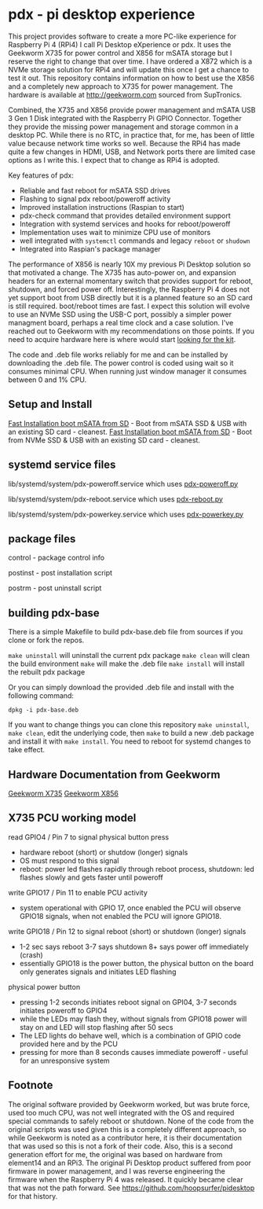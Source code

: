 pdx - pi desktop experience
=============================
This project provides software to create a more PC-like experience for Raspberry Pi 4 (RPi4) I call Pi Desktop eXperience or pdx.  It uses the Geekworm X735 for power control and X856 for mSATA storage but I reserve the right to change that over time.  I have ordered a X872 which is a NVMe storage solution for RPi4 and will update this once I get a chance to test it out. This repository contains information on how to best use the X856 and a completely new approach to X735 for power management. The hardware is available at http://geekworm.com sourced from SupTronics. 

Combined, the X735 and X856  provide power management and mSATA USB 3 Gen 1 Disk integrated with the Raspberry Pi GPIO Connector.  Together they provide the missing power management and storage common in a desktop PC. While there is no RTC, in practice that, for me, has been of little value because network time works so well.  Because the RPi4 has made quite a few changes in HDMI, USB, and Network ports there are limited case options as I write this. I expect that to change as RPi4 is adopted.

Key features of pdx:
- Reliable and fast reboot for mSATA SSD drives
- Flashing to signal pdx reboot/poweroff activity
- Improved installation instructions (Raspian to start)
- pdx-check command that provides detailed environment support
- Integration with systemd services and hooks for reboot/poweroff
- Implementation uses wait to minimize CPU use of monitors
- well integrated with `systemctl` commands and legacy `reboot` or `shudown`
- Integrated into Raspian's package manager

The performance of X856 is nearly 10X my previous Pi Desktop solution so that motivated a change.  The X735 has auto-power on, and expansion headers for an external momentary switch that provides support for reboot, shutdown, and forced power off. Interestingly, the Raspberry Pi 4 does not yet support boot from USB directly but it is a planned feature so an SD card is still required. boot/reboot times are fast.  I expect this solution will evolve to use an NVMe SSD using the USB-C port, possibly a simpler power managment board, perhaps a real time clock and a case solution.  I've reached out to Geekworm with my recommendations on those points.  If you need to acquire hardware here is where would start [looking for the kit](kit.md).

The code and .deb file works reliably for me and can be installed by downloading the .deb file. The power control is coded using wait so it consumes minimal CPU.  When running just window manager it consumes between 0 and 1% CPU.

Setup and Install
-----------------
[Fast Installation boot mSATA from SD](installX856.md) - Boot from mSATA SSD & USB with an existing SD card - cleanest.
[Fast Installation boot mSATA from SD](installX872.md) - Boot from NVMe SSD & USB with an existing SD card - cleanest.

systemd service files
---------------------
lib/systemd/system/pdx-poweroff.service which uses [pdx-poweroff.py](pdx-base/usr/share/pdx/python/pdx-poweroff.py)

lib/systemd/system/pdx-reboot.service which uses [pdx-reboot.py](pdx-base/usr/share/pdx/python/pdx-reboot.py)

lib/systemd/system/pdx-powerkey.service which uses [pdx-powerkey.py](pdx-base/usr/share/pdx/python/pdx-powerkey.py)

package files
-------------
control - package control info

postinst - post installation script

postrm - post uninstall script

building pdx-base
-----------------------
There is a simple Makefile to build pdx-base.deb file from sources if you clone or fork the repos.

`make uninstall`   will uninstall the current pdx package
`make clean`       will clean the build environment
`make`             will make the .deb file
`make install`     will install the rebuilt pdx package

Or you can simply download the provided .deb file and install with the following command:

`dpkg -i pdx-base.deb`

If you want to change things you can clone this repository `make uninstall`, `make clean`, edit the underlying code, then `make` to build a new .deb package and install it with `make install`.  You need to reboot for systemd changes to take effect.

Hardware Documentation from Geekworm
------------------------------------
[Geekworm X735](http://www.raspberrypiwiki.com/index.php/X735)
[Geekworm X856](http://www.raspberrypiwiki.com/index.php/X856)

X735 PCU working model
-----------------------
read GPIO4 / Pin 7 to signal physical button press
- hardware reboot (short) or shutdow (longer) signals
- OS must respond to this signal
- reboot: power led flashes rapidly through reboot process, shutdown: led flashes slowly and gets faster until poweroff

write GPIO17 / Pin 11 to enable PCU activity
- system operational with GPIO 17, once enabled the PCU will observe GPIO18 signals, when not enabled the PCU will ignore GPIO18.

write GPIO18 / Pin 12 to signal reboot (short) or shutdown (longer) signals
- 1-2 sec says reboot 3-7 says shutdown 8+ says power off immediately (crash)
- essentially GPIO18 is the power button, the physical button on the board only generates signals and initiates LED flashing

physical power button
- pressing 1-2 seconds initiates reboot signal on GPI04, 3-7 seconds initiates poweroff to GPIO4
- while the LEDs may flash they, without signals from GPIO18 power will stay on and LED will stop flashing after 50 secs
- The LED lights do behave well, which is a combination of GPIO code provided here and by the PCU
- pressing for more than 8 seconds causes immediate poweroff - useful for an unresponsive system


Footnote
--------
The original software provided by Geekworm worked, but was brute force, used too much CPU, was not well integrated with the OS and required special commands to safely reboot or shutdown.  None of the code from the original scripts was used given this is a completely different approach, so while Geekworm is noted as a contributor here, it is their documentation that was used so this is not a fork of their code.  Also, this is a second generation effort for me, the original was based on hardware from element14 and an RPi3. The original Pi Desktop product suffered from poor firmware in power management, and I was reverse engineering the firmware when the Raspberry Pi 4 was released.  It quickly became clear that was not the path forward. See https://github.com/hoopsurfer/pidesktop for that history.
